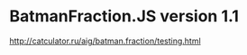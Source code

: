 BatmanFraction.JS version 1.1
=================

<http://catculator.ru/aig/batman.fraction/testing.html>